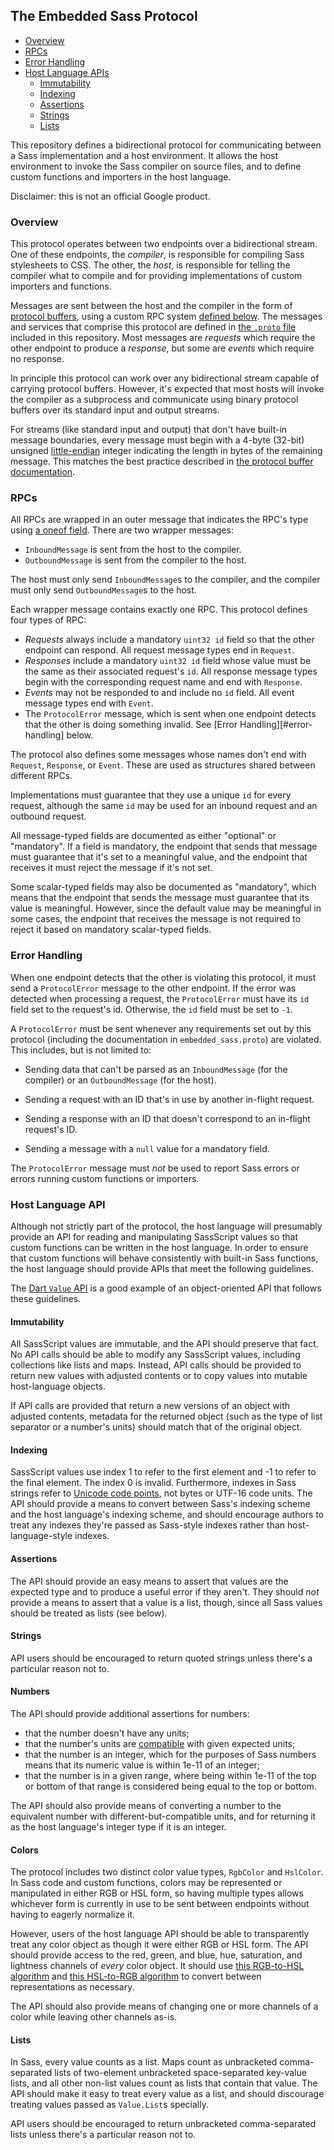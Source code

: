 ## The Embedded Sass Protocol

* [Overview](#overview)
* [RPCs](#rpcs)
* [Error Handling](#error-handling)
* [Host Language APIs](#host-language-apis)
  * [Immutability](#immutability)
  * [Indexing](#indexing)
  * [Assertions](#assertions)
  * [Strings](#strings)
  * [Lists](#lists)

This repository defines a bidirectional protocol for communicating between a
Sass implementation and a host environment. It allows the host environment to
invoke the Sass compiler on source files, and to define custom functions and
importers in the host language.

Disclaimer: this is not an official Google product.

### Overview

This protocol operates between two endpoints over a bidirectional stream. One of
these endpoints, the *compiler*, is responsible for compiling Sass stylesheets
to CSS. The other, the *host*, is responsible for telling the compiler what to
compile and for providing implementations of custom importers and functions.

Messages are sent between the host and the compiler in the form of [protocol
buffers][], using a custom RPC system [defined below][]. The messages and
services that comprise this protocol are defined in [the `.proto` file][]
included in this repository. Most messages are *requests* which require the
other endpoint to produce a *response*, but some are *events* which require no
response.

[protocol buffers]: https://developers.google.com/protocol-buffers/
[defined below]: #rpcs
[the `.proto` file]: embedded_sass.proto

In principle this protocol can work over any bidirectional stream capable of
carrying protocol buffers. However, it's expected that most hosts will invoke
the compiler as a subprocess and communicate using binary protocol buffers over
its standard input and output streams.

For streams (like standard input and output) that don't have built-in message
boundaries, every message must begin with a 4-byte (32-bit) unsigned
[little-endian][] integer indicating the length in bytes of the remaining
message. This matches the best practice described in [the protocol buffer
documentation][].

[little-endian]: https://en.wikipedia.org/wiki/Endianness#Little
[the protocol buffer documentation]: https://developers.google.com/protocol-buffers/docs/techniques#streaming

### RPCs

All RPCs are wrapped in an outer message that indicates the RPC's type using [a
oneof field][]. There are two wrapper messages:

[a oneof field]: https://developers.google.com/protocol-buffers/docs/proto3#oneof

* `InboundMessage` is sent from the host to the compiler.
* `OutboundMessage` is sent from the compiler to the host.

The host must only send `InboundMessage`s to the compiler, and the compiler must
only send `OutboundMessage`s to the host.

Each wrapper message contains exactly one RPC. This protocol defines four types
of RPC:

* *Requests* always include a mandatory `uint32 id` field so that the other
  endpoint can respond. All request message types end in `Request`.
* *Responses* include a mandatory `uint32 id` field whose value must be the same
  as their associated request's `id`. All response message types begin with the
  corresponding request name and end with `Response`.
* *Events* may not be responded to and include no `id` field. All event message
  types end with `Event`.
* The `ProtocolError` message, which is sent when one endpoint detects that the
  other is doing something invalid. See [Error Handling][#error-handling] below.

The protocol also defines some messages whose names don't end with `Request`,
`Response`, or `Event`. These are used as structures shared between different
RPCs.

Implementations must guarantee that they use a unique `id` for every request,
although the same `id` may be used for an inbound request and an outbound
request.

All message-typed fields are documented as either "optional" or "mandatory". If
a field is mandatory, the endpoint that sends that message must guarantee that
it's set to a meaningful value, and the endpoint that receives it must reject
the message if it's not set.

Some scalar-typed fields may also be documented as "mandatory", which means that
the endpoint that sends the message must guarantee that its value is meaningful.
However, since the default value may be meaningful in some cases, the endpoint
that receives the message is not required to reject it based on mandatory
scalar-typed fields.

### Error Handling

When one endpoint detects that the other is violating this protocol, it must
send a `ProtocolError` message to the other endpoint. If the error was detected
when processing a request, the `ProtocolError` must have its `id` field set to
the request's id. Otherwise, the `id` field must be set to `-1`.

A `ProtocolError` must be sent whenever any requirements set out by this
protocol (including the documentation in `embedded_sass.proto`) are violated.
This includes, but is not limited to:

* Sending data that can't be parsed as an `InboundMessage` (for the compiler) or
  an `OutboundMessage` (for the host).

* Sending a request with an ID that's in use by another in-flight request.

* Sending a response with an ID that doesn't correspond to an in-flight
  request's ID.

* Sending a message with a `null` value for a mandatory field.

The `ProtocolError` message must *not* be used to report Sass errors or errors
running custom functions or importers.

### Host Language API

Although not strictly part of the protocol, the host language will presumably
provide an API for reading and manipulating SassScript values so that custom
functions can be written in the host language. In order to ensure that custom
functions will behave consistently with built-in Sass functions, the host
language should provide APIs that meet the following guidelines.

The [Dart `Value` API][] is a good example of an object-oriented API that
follows these guidelines.

[Dart `Value` API]: https://pub.dartlang.org/documentation/sass/latest/sass/Value-class.html

#### Immutability

All SassScript values are immutable, and the API should preserve that fact. No
API calls should be able to modify any SassScript values, including collections
like lists and maps. Instead, API calls should be provided to return new values
with adjusted contents or to copy values into mutable host-language objects.

If API calls are provided that return a new versions of an object with adjusted
contents, metadata for the returned object (such as the type of list separator
or a number's units) should match that of the original object.

#### Indexing

SassScript values use index 1 to refer to the first element and -1 to refer to
the final element. The index 0 is invalid. Furthermore, indexes in Sass strings
refer to [Unicode code points][], not bytes or UTF-16 code units. The API should
provide a means to convert between Sass's indexing scheme and the host
language's indexing scheme, and should encourage authors to treat any indexes
they're passed as Sass-style indexes rather than host-language-style indexes.

[Unicode code points]: https://en.wikipedia.org/wiki/Code_point

#### Assertions

The API should provide an easy means to assert that values are the expected type
and to produce a useful error if they aren't. They should *not* provide a means
to assert that a value is a list, though, since all Sass values should be
treated as lists (see below).

#### Strings

API users should be encouraged to return quoted strings unless there's a
particular reason not to.

#### Numbers

The API should provide additional assertions for numbers:

* that the number doesn't have any units;
* that the number's units are [compatible][] with given expected units;
* that the number is an integer, which for the purposes of Sass numbers means
  that its numeric value is within 1e-11 of an integer;
* that the number is in a given range, where being within 1e-11 of the top or
  bottom of that range is considered being equal to the top or bottom.

[compatible]: https://www.w3.org/TR/css-values-4/#compat

The API should also provide means of converting a number to the equivalent
number with different-but-compatible units, and for returning it as the host
language's integer type if it is an integer.

#### Colors

The protocol includes two distinct color value types, `RgbColor` and `HslColor`.
In Sass code and custom functions, colors may be represented or manipulated in
either RGB or HSL form, so having multiple types allows whichever form is
currently in use to be sent between endpoints without having to eagerly
normalize it.

However, users of the host language API should be able to transparently treat
any color object as though it were either RGB or HSL form. The API should
provide access to the red, green, and blue, hue, saturation, and lightness
channels of *every* color object. It should use [this RGB-to-HSL algorithm][]
and [this HSL-to-RGB algorithm][] to convert between representations as
necessary.

[this RGB-to-HSL algorithm]: https://en.wikipedia.org/wiki/HSL_and_HSV#RGB_to_HSL_and_HSV
[this HSL-to-RGB algorithm]: https://www.w3.org/TR/css3-color/#hsl-color

The API should also provide means of changing one or more channels of a color
while leaving other channels as-is.

#### Lists

In Sass, every value counts as a list. Maps count as unbracketed comma-separated
lists of two-element unbracketed space-separated key-value lists, and all other
non-list values count as lists that contain that value. The API should make it
easy to treat every value as a list, and should discourage treating values
passed as `Value.List`s specially.

API users should be encouraged to return unbracketed comma-separated lists
unless there's a particular reason not to.
